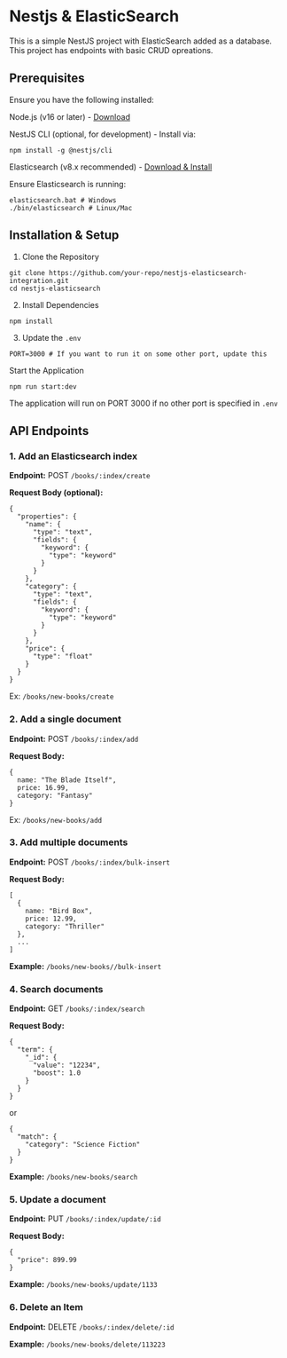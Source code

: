 # Nestjs & ElasticSearch

This is a simple NestJS project with ElasticSearch added as a database. This project has endpoints with basic CRUD opreations.

## Prerequisites
Ensure you have the following installed:

Node.js (v16 or later) - [Download](https://nodejs.org/en)

NestJS CLI (optional, for development) - Install via:
```
npm install -g @nestjs/cli
```

Elasticsearch (v8.x recommended) - [Download & Install](https://www.elastic.co/downloads/elasticsearch)

Ensure Elasticsearch is running:
```
elasticsearch.bat # Windows
./bin/elasticsearch # Linux/Mac
```

##  Installation & Setup
1. Clone the Repository
```
git clone https://github.com/your-repo/nestjs-elasticsearch-integration.git
cd nestjs-elasticsearch
```
2. Install Dependencies
```
npm install
```
3. Update the `.env`
```
PORT=3000 # If you want to run it on some other port, update this
```
Start the Application
```
npm run start:dev
```
The application will run on PORT 3000 if no other port is specified in `.env`

## API Endpoints

### 1. Add an Elasticsearch index

  __Endpoint:__ POST `/books/:index/create`

  __Request Body (optional):__
  ```
  {
    "properties": {
      "name": {
        "type": "text",
        "fields": {
          "keyword": {
            "type": "keyword"
          }
        }
      },
      "category": {
        "type": "text",
        "fields": {
          "keyword": {
            "type": "keyword"
          }
        }
      },
      "price": {
        "type": "float"
      }
    }
  }
  ```
  Ex: `/books/new-books/create`

### 2. Add a single document

  __Endpoint:__ POST `/books/:index/add`

  __Request Body:__
  ```
  { 
    name: "The Blade Itself", 
    price: 16.99, 
    category: "Fantasy" 
  }
  ```
  Ex: `/books/new-books/add`

### 3. Add multiple documents

  __Endpoint:__ POST `/books/:index/bulk-insert`
  
  __Request Body:__

  ```
  [
    { 
      name: "Bird Box", 
      price: 12.99, 
      category: "Thriller" 
    },
    ...
  ]
  ```
  __Example:__ `/books/new-books//bulk-insert`

### 4. Search documents

  __Endpoint:__ GET `/books/:index/search`
  
  __Request Body:__
  ```
  {
    "term": {
      "_id": {
        "value": "12234",
        "boost": 1.0
      }
    }
  }
  ```
  or
  ```
  {
    "match": {
      "category": "Science Fiction"
    }
  }
  ```
  __Example:__ `/books/new-books/search`

### 5. Update a document

  __Endpoint:__ PUT `/books/:index/update/:id`

  __Request Body:__
  ```
  {
    "price": 899.99
  }
  ```
  __Example:__ `/books/new-books/update/1133`

### 6. Delete an Item

  __Endpoint:__ DELETE `/books/:index/delete/:id`

  __Example:__ `/books/new-books/delete/113223`
